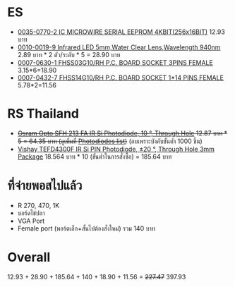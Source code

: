 # ES
  - [0035-0770-2	IC MICROWIRE SERIAL EEPROM 4KBIT(256x16BIT)](http://www.es.co.th/detail.asp?prod=003507702) 12.93	บาท
  - [0010-0019-9	Infrared LED 5mm,Water Clear Lens,Wavelength 940nm](http://www.es.co.th/detail.asp?prod=001000199) 2.89 บาท * 2 ตัว/ระดับ * 5 = 28.90 บาท
  - [0007-0630-1     FHSS03G10/RH P.C. BOARD SOCKET 3PINS FEMALE](http://www.es.co.th/detail.asp?Prod=000706301) 3.15*6=18.90
  - [0007-0432-7     FHSS14G10/RH P.C. BOARD SOCKET 1*14 PINS,FEMALE](http://www.es.co.th/detail.asp?Prod=000704327) 5.78*2=11.56
  
# RS Thailand
  - ~~[Osram Opto SFH 213 FA IR Si Photodiode, 10 °, Through Hole](http://th.rs-online.com/web/p/photodiodes/9128564/)  12.87 บาท * 5 = 64.35 บาท (ดูเพิ่มที่ [Photodiodes list](http://th.rs-online.com/web/c/displays-optoelectronics/optocouplers-photodetectors-photointerrupters/photodiodes/#sort-by=P_breakPrice1&sort-order=asc))~~ (ลบเพราะบังคับขั้นต่ำ 1000 ชิ้น)
  - [Vishay TEFD4300F IR Si PIN Photodiode, ±20 °, Through Hole 3mm Package](http://th.rs-online.com/web/p/photodiodes/7730427/) 18.564 บาท * 10 (ขั้นต่ำในการสั่งซื้อ) = 185.64 บาท

# ที่จ่ายพอสไปแล้ว
  - R 270, 470, 1K
  - บอร์ดไข่ปลา
  - VGA Port
  - Female port (พอร์ตเล็ก+สั้นไปต้องสั่งใหม่)
  รวม 140 บาท

# Overall
12.93 + 28.90 + 185.64 + 140 + 18.90 + 11.56 = ~~227.47~~ 397.93
